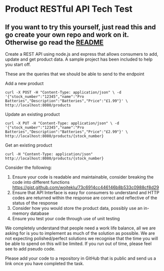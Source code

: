 # Product RESTful API Tech Test

## If you want to try this yourself, just read this and go create your own repo and work on it. Otherwise go read the [README](./README.md)

Create a REST API using node.js and express that allows consumers to add, update and get product
data. A sample project has been included to help you start off.

These are the queries that we should be able to send to the endpoint

Add a new product

`curl -X POST -H "Content-Type: application/json" \
-d '{"stock_number":"12345","name":"Pro
Batteries","Description":"Batteries","Price":"£1.99"}' \
http://localhost:8080/products`

Update an existing product

`curl -X PUT -H "Content-Type: application/json" \
-d '{"stock_number":"12345","name":"Pro
Batteries","Description":"Batteries","Price":"£2.99"}' \
http://localhost:8080/products/{stock_number}`

Get an existing product

`curl -H "Content-Type: application/json"
http://localhost:8080/products/{stock_number}`

Consider the following:

1. Ensure your code is readable and maintainable, consider breaking the code into different
   functions https://gist.github.com/wojteklu/73c6914cc446146b8b533c0988cf8d29
2. Ensure that API Interface is easy for consumers to understand and HTTP codes are returned
   within the response are correct and reflective of the status of the response
3. Consider how you would store the product data, possibly use an in-memory database
4. Ensure you test your code through use of unit testing

We completely understand that people need a work life balance, all we are asking for is you to
implement as much of the solution as possible. We are not expecting polished/perfect solutions we
recognise that the time you will be able to spend on this will be limited. If you run out of time, please
feel see to add pseudo code.

Please add your code to a repository in GitHub that is public and send us a link once you have
completed the task.
